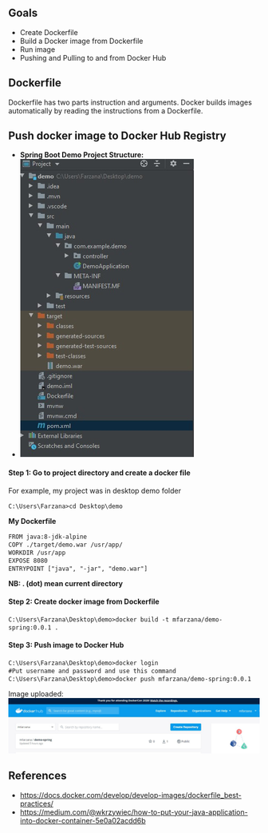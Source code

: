## Goals
- Create Dockerfile 
- Build a Docker image from Dockerfile
- Run image
- Pushing and Pulling to and from Docker Hub

## Dockerfile
Dockerfile has two parts instruction and arguments. Docker builds images automatically by reading the instructions from a Dockerfile. 



## Push docker image to Docker Hub Registry
- **Spring Boot Demo Project Structure:**
- ![enter image description here](https://github.com/Mfarzana/docker-learning/blob/master/images/demo-project-structure.jpg)
#### Step 1: Go to project directory and create a docker file 
 For example, my project was in desktop demo folder
  ```
  C:\Users\Farzana>cd Desktop\demo
  ```
  **My  Dockerfile** 
	
	FROM java:8-jdk-alpine
	COPY ./target/demo.war /usr/app/
	WORKDIR /usr/app
	EXPOSE 8080
	ENTRYPOINT ["java", "-jar", "demo.war"]
	
 **NB:  . (dot) mean current directory** 
####  Step 2: Create docker image from Dockerfile
 ```
 C:\Users\Farzana\Desktop\demo>docker build -t mfarzana/demo-spring:0.0.1 . 
 ```

#### Step 3: Push image to Docker Hub
```
C:\Users\Farzana\Desktop\demo>docker login 
#Put username and password and use this command
C:\Users\Farzana\Desktop\demo>docker push mfarzana/demo-spring:0.0.1
 ```
 Image  uploaded: ![](https://github.com/Mfarzana/docker-learning/blob/master/images/demo-spring-dockerhub.jpg)
  




## References
- https://docs.docker.com/develop/develop-images/dockerfile_best-practices/
- https://medium.com/@wkrzywiec/how-to-put-your-java-application-into-docker-container-5e0a02acdd6b

<!--stackedit_data:
eyJoaXN0b3J5IjpbMTcxOTM2MzU4NCwxNDMxOTY3ODIsOTA0Mz
gyMDc1LC01ODI5MTYyODYsMTM3NzIzMjM4MCwxNzAwODU5Nzkz
LC0xNjIwMDEyNDQ0LDYyMDcyOTkwNiwxMzUxMTYyNzg5LDEwMz
IxMTI3NTMsLTExMDMwNzQ2NzcsLTc3MTcwNDM4OCwtMjA5NjMy
MjgzNiwxMzczMTAwNjU2LC0yMTE0MTQ3NzAyLDgxMjY4NzM5Ni
w3NTY3NTYxOTcsLTIwNzM4MDIzMTYsMTI0ODQwNDk4Myw2MjMw
NDA2MzNdfQ==
-->